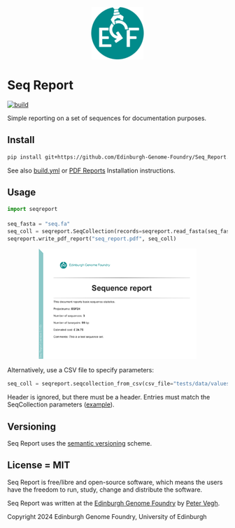 <p align="center">
<img alt="EGF logo" title="EGF" src="images/egf.png" width="120">
</p>

# Seq Report

[![build](https://github.com/Edinburgh-Genome-Foundry/Seq_Report/actions/workflows/build.yml/badge.svg)](https://github.com/Edinburgh-Genome-Foundry/Seq_Report/actions/workflows/build.yml)
<!-- [![coverage](https://coveralls.io/repos/github/Edinburgh-Genome-Foundry/Seq_Report/badge.svg?branch=main)](https://coveralls.io/github/Edinburgh-Genome-Foundry/Seq_Report?branch=main) -->

Simple reporting on a set of sequences for documentation purposes.

## Install

```bash
pip install git+https://github.com/Edinburgh-Genome-Foundry/Seq_Report.git
```

See also [build.yml](.github/workflows/build.yml) or [PDF Reports](https://github.com/Edinburgh-Genome-Foundry/pdf_reports) Installation instructions.

## Usage

```python
import seqreport

seq_fasta = "seq.fa"
seq_coll = seqreport.SeqCollection(records=seqreport.read_fasta(seq_fasta), projectname="EGF24")
seqreport.write_pdf_report("seq_report.pdf", seq_coll)
```

<p align="center">
<img alt="Seq Report" title="Seq Report" src="images/seqreport_screenshot.png" width="360">
</p>

Alternatively, use a CSV file to specify parameters:

```python
seq_coll = seqreport.seqcollection_from_csv(csv_file="tests/data/values.csv")
```

Header is ignored, but there must be a header. Entries must match the SeqCollection parameters ([example](tests/data/values.csv)).

## Versioning

Seq Report uses the [semantic versioning](https://semver.org) scheme.

## License = MIT

Seq Report is free/libre and open-source software, which means the users have the freedom to run, study, change and distribute the software.

Seq Report was written at the [Edinburgh Genome Foundry](https://edinburgh-genome-foundry.github.io/)
by [Peter Vegh](https://github.com/veghp).

Copyright 2024 Edinburgh Genome Foundry, University of Edinburgh
